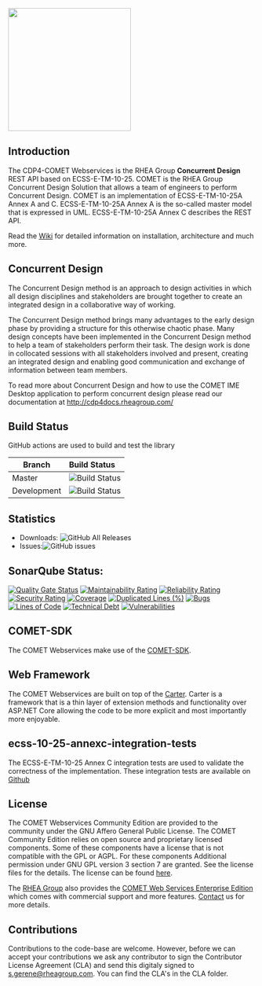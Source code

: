 <img src="https://github.com/RHEAGROUP/COMET-WebServices-Community-Edition/raw/development/COMET-Community-Edition.jpg" width="250">

## Introduction

The CDP4-COMET Webservices is the RHEA Group **Concurrent Design** REST API based on ECSS-E-TM-10-25. COMET is the RHEA Group Concurrent Design Solution that allows a team of engineers to perform Concurrent Design. COMET is an implementation of ECSS-E-TM-10-25A Annex A and C. ECSS-E-TM-10-25A Annex A is the so-called master model that is expressed in UML. ECSS-E-TM-10-25A Annex C describes the REST API. 

Read the [Wiki](https://github.com/RHEAGROUP/COMET-WebServices-Community-Edition/wiki) for detailed information on installation, architecture and much more.

## Concurrent Design

The Concurrent Design method is an approach to design activities in which all design disciplines and stakeholders are brought together to create an integrated design in a collaborative way of working.

The Concurrent Design method brings many advantages to the early design phase by providing a structure for this otherwise chaotic phase. Many design concepts have been implemented in the Concurrent Design method to help a team of stakeholders perform their task. The design work is done in collocated sessions with all stakeholders involved and present, creating an integrated design and enabling good communication and exchange of information between team members.

To read more about Concurrent Design and how to use the COMET IME Desktop application to perform concurrent design please read our documentation at http://cdp4docs.rheagroup.com/

## Build Status

GitHub actions are used to build and test the library

Branch | Build Status
------- | :------------
Master | ![Build Status](https://github.com/RHEAGROUP/COMET-WebServices-Community-Edition/actions/workflows/CodeQuality.yml/badge.svg?branch=master)
Development | ![Build Status](https://github.com/RHEAGROUP/COMET-WebServices-Community-Edition/actions/workflows/CodeQuality.yml/badge.svg?branch=development)

## Statistics

  - Downloads: ![GitHub All Releases](https://img.shields.io/github/downloads/RHEAGROUP/COMET-WebServices-Community-Edition/total.svg)
  - Issues:![GitHub issues](https://img.shields.io/github/issues/RHEAGROUP/COMET-WebServices-Community-Edition.svg)

## SonarQube Status:

[![Quality Gate Status](https://sonarcloud.io/api/project_badges/measure?project=RHEAGROUP_CDP4-COMET-WebServices-Community-Edition=alert_status)](https://sonarcloud.io/dashboard?id=RHEAGROUP_CDP4-COMET-WebServices-Community-Edition)
[![Maintainability Rating](https://sonarcloud.io/api/project_badges/measure?project=RHEAGROUP_CDP4-COMET-WebServices-Community-Edition=sqale_rating)](https://sonarcloud.io/dashboard?id=RHEAGROUP_CDP4-COMET-WebServices-Community-Edition)
[![Reliability Rating](https://sonarcloud.io/api/project_badges/measure?project=RHEAGROUP_CDP4-COMET-WebServices-Community-Edition=reliability_rating)](https://sonarcloud.io/dashboard?id=RHEAGROUP_CDP4-COMET-WebServices-Community-Edition)
[![Security Rating](https://sonarcloud.io/api/project_badges/measure?project=RHEAGROUP_CDP4-COMET-WebServices-Community-Edition=security_rating)](https://sonarcloud.io/dashboard?id=RHEAGROUP_CDP4-COMET-WebServices-Community-Edition)
[![Coverage](https://sonarcloud.io/api/project_badges/measure?project=RHEAGROUP_CDP4-COMET-WebServices-Community-Edition=coverage)](https://sonarcloud.io/dashboard?id=RHEAGROUP_CDP4-COMET-WebServices-Community-Edition)
[![Duplicated Lines (%)](https://sonarcloud.io/api/project_badges/measure?project=RHEAGROUP_CDP4-COMET-WebServices-Community-Edition=duplicated_lines_density)](https://sonarcloud.io/dashboard?id=RHEAGROUP_CDP4-COMET-WebServices-Community-Edition)
[![Bugs](https://sonarcloud.io/api/project_badges/measure?project=RHEAGROUP_CDP4-COMET-WebServices-Community-Edition=bugs)](https://sonarcloud.io/dashboard?id=RHEAGROUP_CDP4-COMET-WebServices-Community-Edition)
[![Lines of Code](https://sonarcloud.io/api/project_badges/measure?project=RHEAGROUP_CDP4-COMET-WebServices-Community-Edition=ncloc)](https://sonarcloud.io/dashboard?id=RHEAGROUP_CDP4-COMET-WebServices-Community-Edition)
[![Technical Debt](https://sonarcloud.io/api/project_badges/measure?project=RHEAGROUP_CDP4-COMET-WebServices-Community-Edition=sqale_index)](https://sonarcloud.io/dashboard?id=RHEAGROUP_CDP4-COMET-WebServices-Community-Edition)
[![Vulnerabilities](https://sonarcloud.io/api/project_badges/measure?project=RHEAGROUP_CDP4-COMET-WebServices-Community-Edition=vulnerabilities)](https://sonarcloud.io/dashboard?id=RHEAGROUP_CDP4-COMET-WebServices-Community-Edition)


## COMET-SDK

The COMET Webservices make use of the [COMET-SDK](https://github.com/RHEAGROUP/COMET-SDK-Community-Edition).

## Web Framework

The COMET Webservices are built on top of the [Carter](https://github.com/CarterCommunity/Carter). Carter is a framework that is a thin layer of extension methods and functionality over ASP.NET Core allowing the code to be more explicit and most importantly more enjoyable.

## ecss-10-25-annexc-integration-tests

The ECSS-E-TM-10-25 Annex C integration tests are used to validate the correctness of the implementation. These integration tests are available on [Github](https://github.com/RHEAGROUP/ecss-10-25-annexc-integration-tests)

## License

The COMET Webservices Community Edition are provided to the community under the GNU Affero General Public License. The COMET Community Edition relies on open source and proprietary licensed components. Some of these components have a license that is not compatible with the GPL or AGPL. For these components Additional permission under GNU GPL version 3 section 7 are granted. See the license files for the details. The license can be found [here](LICENSE).

The [RHEA Group](https://www.rheagroup.com) also provides the [COMET Web Services Enterprise Edition](https://github.com/RHEAGROUP/COMET-WebServices-Community-Edition/wiki/COMET-Web-Services-Enterprise-Edition) which comes with commercial support and more features. [Contact](https://www.rheagroup.com/contact) us for more details.

## Contributions

Contributions to the code-base are welcome. However, before we can accept your contributions we ask any contributor to sign the Contributor License Agreement (CLA) and send this digitaly signed to s.gerene@rheagroup.com. You can find the CLA's in the CLA folder.
